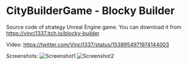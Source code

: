# CityBuilderGame - Blocky Builder

Source code of strategy Unreal Engine game. You can download it from https://vinci1337.itch.io/blocky-builder

Video:
https://twitter.com/Vinci1337/status/1538954971974144003

Screenshots:
![Screenshot1](https://img.itch.zone/aW1hZ2UvMTU3OTAxMC85MjIzODY0LnBuZw==/original/SV6Lh4.png)
![Screenshot2](https://img.itch.zone/aW1hZ2UvMTU3OTAxMC85MjIzODYyLnBuZw==/original/NYI4wX.png)
